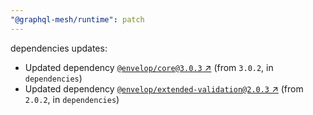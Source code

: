 ```yaml
---
"@graphql-mesh/runtime": patch
---
```

dependencies updates:
  - Updated dependency [`@envelop/core@3.0.3` ↗︎](https://www.npmjs.com/package/@envelop/core/v/3.0.3) (from `3.0.2`, in `dependencies`)
  - Updated dependency [`@envelop/extended-validation@2.0.3` ↗︎](https://www.npmjs.com/package/@envelop/extended-validation/v/2.0.3) (from `2.0.2`, in `dependencies`)
